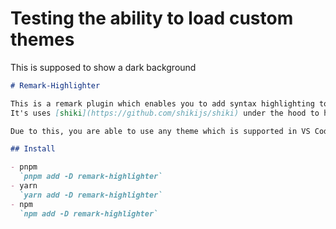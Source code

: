 # Testing the ability to load custom themes

This is supposed to show a dark background

```md
# Remark-Highlighter

This is a remark plugin which enables you to add syntax highlighting to your code blocks (both fenced and inline codes).
It's uses [shiki](https://github.com/shikijs/shiki) under the hood to highlight your code.

Due to this, you are able to use any theme which is supported in VS Code; plus, you can also load your custom themes too _(as many as you want)_.

## Install

- pnpm
  `pnpm add -D remark-highlighter`
- yarn
  `yarn add -D remark-highlighter`
- npm
  `npm add -D remark-highlighter`
```

